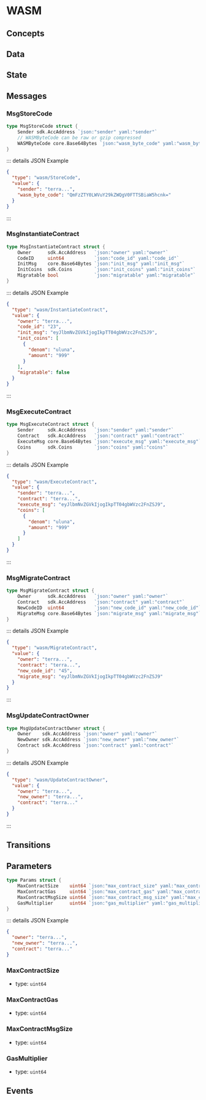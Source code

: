 # WASM

## Concepts

## Data

## State

## Messages

### MsgStoreCode

```go
type MsgStoreCode struct {
	Sender sdk.AccAddress `json:"sender" yaml:"sender"`
	// WASMByteCode can be raw or gzip compressed
	WASMByteCode core.Base64Bytes `json:"wasm_byte_code" yaml:"wasm_byte_code"`
}
```

::: details JSON Example

```json
{
  "type": "wasm/StoreCode",
  "value": {
    "sender": "terra...",
    "wasm_byte_code": "QmFzZTY0LWVuY29kZWQgV0FTTSBiaW5hcnk="
  }
}
```

:::

### MsgInstantiateContract

```go
type MsgInstantiateContract struct {
	Owner      sdk.AccAddress   `json:"owner" yaml:"owner"`
	CodeID     uint64           `json:"code_id" yaml:"code_id"`
	InitMsg    core.Base64Bytes `json:"init_msg" yaml:"init_msg"`
	InitCoins  sdk.Coins        `json:"init_coins" yaml:"init_coins"`
	Migratable bool             `json:"migratable" yaml:"migratable"`
}
```

::: details JSON Example

```json
{
  "type": "wasm/InstantiateContract",
  "value": {
    "owner": "terra...",
    "code_id": "23",
    "init_msg": "eyJlbmNvZGVkIjogIkpTT04gbWVzc2FnZSJ9",
    "init_coins": [
      {
        "denom": "uluna",
        "amount": "999"
      }
    ],
    "migratable": false
  }
}
```

:::

### MsgExecuteContract

```go
type MsgExecuteContract struct {
	Sender     sdk.AccAddress   `json:"sender" yaml:"sender"`
	Contract   sdk.AccAddress   `json:"contract" yaml:"contract"`
	ExecuteMsg core.Base64Bytes `json:"execute_msg" yaml:"execute_msg"`
	Coins      sdk.Coins        `json:"coins" yaml:"coins"`
}
```

::: details JSON Example

```json
{
  "type": "wasm/ExecuteContract",
  "value": {
    "sender": "terra...",
    "contract": "terra...",
    "execute_msg": "eyJlbmNvZGVkIjogIkpTT04gbWVzc2FnZSJ9",
    "coins": [
      {
        "denom": "uluna",
        "amount": "999"
      }
    ]
  }
}
```

:::

### MsgMigrateContract

```go
type MsgMigrateContract struct {
	Owner      sdk.AccAddress   `json:"owner" yaml:"owner"`
	Contract   sdk.AccAddress   `json:"contract" yaml:"contract"`
	NewCodeID  uint64           `json:"new_code_id" yaml:"new_code_id"`
	MigrateMsg core.Base64Bytes `json:"migrate_msg" yaml:"migrate_msg"`
}
```

::: details JSON Example

```json
{
  "type": "wasm/MigrateContract",
  "value": {
    "owner": "terra...",
    "contract": "terra...",
    "new_code_id": "45",
    "migrate_msg": "eyJlbmNvZGVkIjogIkpTT04gbWVzc2FnZSJ9"
  }
}
```

:::

### MsgUpdateContractOwner

```go
type MsgUpdateContractOwner struct {
	Owner    sdk.AccAddress `json:"owner" yaml:"owner"`
	NewOwner sdk.AccAddress `json:"new_owner" yaml:"new_owner"`
	Contract sdk.AccAddress `json:"contract" yaml:"contract"`
}
```

::: details JSON Example

```json
{
  "type": "wasm/UpdateContractOwner",
  "value": {
    "owner": "terra...",
    "new_owner": "terra...",
    "contract": "terra..."
  }
}
```

:::

## Transitions

## Parameters

```go
type Params struct {
	MaxContractSize    uint64 `json:"max_contract_size" yaml:"max_contract_size"`         // allowed max contract bytes size
	MaxContractGas     uint64 `json:"max_contract_gas" yaml:"max_contract_gas"`           // allowed max gas usages per each contract execution
	MaxContractMsgSize uint64 `json:"max_contract_msg_size" yaml:"max_contract_msg_size"` // allowed max contract exe msg bytes size
	GasMultiplier      uint64 `json:"gas_multiplier" yaml:"gas_multiplier"`               // defines how many cosmwasm gas points = 1 sdk gas point
}
```

::: details JSON Example

```json
{
  "owner": "terra...",
  "new_owner": "terra...",
  "contract": "terra..."
}
```

### MaxContractSize

- type: `uint64`

### MaxContractGas

- type: `uint64`

### MaxContractMsgSize

- type: `uint64`

### GasMultiplier

- type: `uint64`

## Events
